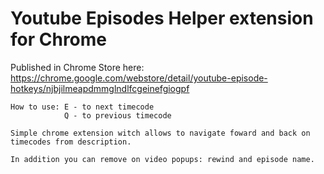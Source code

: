 # Youtube Episodes Helper extension for Chrome

Published in Chrome Store here: https://chrome.google.com/webstore/detail/youtube-episode-hotkeys/njbjilmeapdmmglndlfcgeinefgiogpf

    How to use: E - to next timecode
                Q - to previous timecode

    Simple chrome extension witch allows to navigate foward and back on timecodes from description.

    In addition you can remove on video popups: rewind and episode name.
